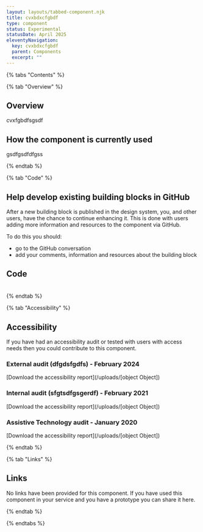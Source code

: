 ```yaml
---
layout: layouts/tabbed-component.njk
title: cvxbdxcfgbdf
type: component
status: Experimental
statusDate: April 2025
eleventyNavigation:
  key: cvxbdxcfgbdf
  parent: Components
  excerpt: ""
---
```


{% tabs "Contents" %}

{% tab "Overview" %}

## Overview

cvxfgbdfsgsdf

## How the component is currently used

gsdfgsdfdfgss

{% endtab %}

{% tab "Code" %}

## Help develop existing building blocks in GitHub

After a new building block is published in the design system, you, and other users, have the chance to continue enhancing it. This is done with users adding more information and resources to the component via GitHub.

To do this you should:

- go to the GitHub conversation
- add your comments, information and resources about the building block

## Code



### 



<div class="app-example app-example-borders">

```html

```

</div>


{% endtab %}

{% tab "Accessibility" %}

## Accessibility

If you have had an accessibility audit or tested with users with access needs then you could contribute to this component.
### External audit (dfgdsfgdfs) - February 2024
[Download the accessibility report](/uploads/[object Object])
### Internal audit (sfgtsdfgsgerdf) - February 2021
[Download the accessibility report](/uploads/[object Object])
### Assistive Technology audit - January 2020
[Download the accessibility report](/uploads/[object Object])


{% endtab %}

{% tab "Links" %}

## Links

No links have been provided for this component. If you have used this component in your service and you have a prototype you can share it here.


{% endtab %}

{% endtabs %}

